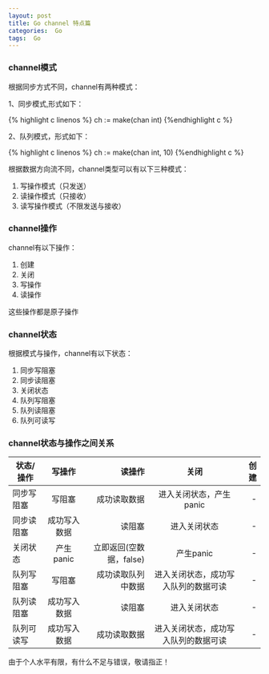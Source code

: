 ```yaml
---
layout: post
title: Go channel 特点篇
categories:  Go
tags:  Go
---
```



### channel模式 

根据同步方式不同，channel有两种模式：

1、同步模式,形式如下：

{% highlight c linenos %}
ch := make(chan int)
{%endhighlight c %}

2、队列模式，形式如下：  

{% highlight c linenos %}
ch := make(chan int, 10)
{%endhighlight c %}

根据数据方向流不同，channel类型可以有以下三种模式：

1. 写操作模式（只发送） 
2. 读操作模式（只接收）
3. 读写操作模式（不限发送与接收）

### channel操作

channel有以下操作：

1. 创建
2. 关闭
3. 写操作 
4. 读操作  

这些操作都是原子操作   

### channel状态 

根据模式与操作，channel有以下状态：

1. 同步写阻塞
2. 同步读阻塞
3. 关闭状态  
4. 队列写阻塞
5. 队列读阻塞 
6. 队列可读写



### channel状态与操作之间关系  

| 状态/操作 | 写操作 | 读操作 |关闭 | 创建|
| -----|:----:| ----:|:----:| ----:|
| 同步写阻塞| 写阻塞    | 成功读取数据    |  进入关闭状态，产生panic  | - | 
| 同步读阻塞| 成功写入数据    | 读阻塞   | 进入关闭状态 | - | 
| 关闭状态| 产生panic   | 立即返回(空数据，false)    |  产生panic | - | 
| 队列写阻塞| 写阻塞    | 成功读取队列中数据   | 进入关闭状态，成功写入队列的数据可读   | - | 
| 队列读阻塞| 成功写入数据    | 读阻塞    | 进入关闭状态   | - | 
| 队列可读写| 成功写入数据  | 成功读取数据   | 进入关闭状态，成功写入队列的数据可读   | - | 








由于个人水平有限，有什么不足与错误，敬请指正！
